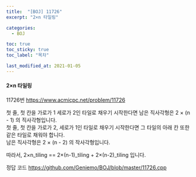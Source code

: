 ```yaml
---
title:  "[BOJ] 11726"
excerpt: "2×n 타일링"

categories:
  - BOJ

toc: true
toc_sticky: true
toc_label: "목차"

last_modified_at: 2021-01-05
---
```


#### 2×n 타일링

11726번 <https://www.acmicpc.net/problem/11726>

첫 줄, 첫 칸을 가로가 1 세로가 2인 타일로 채우기 시작한다면 남은 직사각형은 2 × (n - 1) 의 직사각형입니다.<br>
첫 줄, 첫 칸을 가로가 2, 세로가 1인 타일로 채우기 시작한다면 그 타일의 아래 칸 또한 같은 타일로 채워야 합니다.<br>
남은 직사각형은 2 × (n - 2) 의 작사각형입니다.

따라서, 2×n_tiling == 2×(n-1)_tiling + 2×(n-2)_tiling 입니다.

정답 코드 <https://github.com/Geniemo/BOJ/blob/master/11726.cpp>